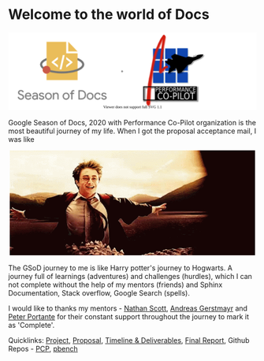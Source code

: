 # Welcome to the world of Docs

<p align="center">
  <img src="/comboLogo.svg" />
</p>

Google Season of Docs, 2020 with Performance Co-Pilot organization is the most beautiful journey of my life. When I got the proposal acceptance mail, I was like 
<p align="center">
  <img src="/welcome.gif" />
</p>
The GSoD journey to me is like Harry potter's journey to Hogwarts. A journey full of learnings (adventures) and challenges (hurdles), which I can not complete without the help of my mentors (friends) and Sphinx Documentation, Stack overflow, Google Search (spells).



 I would like to thanks my mentors - [Nathan Scott](https://github.com/natoscott), [Andreas Gerstmayr](https://github.com/andreasgerstmayr) and [Peter Portante](https://github.com/portante) for their constant support throughout the journey to mark it as 'Complete'.

 Quicklinks: [Project](https://developers.google.com/season-of-docs/docs/participants/project-pcp-arzoo14), [Proposal](https://github.com/arzoo14/Google-Season-of-Docs-2020/blob/master/proposal.md), [Timeline & Deliverables](https://github.com/arzoo14/Google-Season-of-Docs-2020/blob/master/timeline_deliverables.md), [Final Report](), Github Repos - [PCP](https://github.com/performancecopilot/pcp), [pbench](https://github.com/distributed-system-analysis/pbench)
